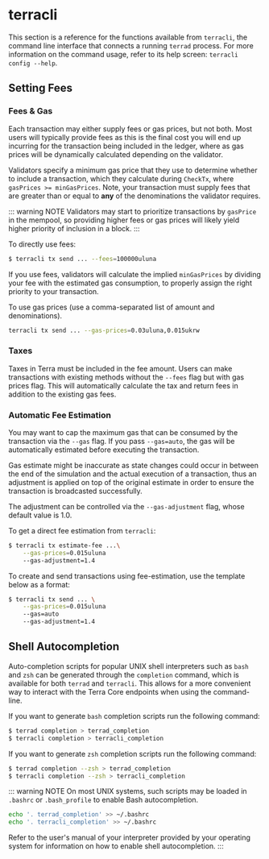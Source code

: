 # terracli

This section is a reference for the functions available from `terracli`, the command line interface that connects a running `terrad` process. For more information on the command usage, refer to its help screen: `terracli config --help`.

## Setting Fees

### Fees & Gas

Each transaction may either supply fees or gas prices, but not both. Most users will typically provide fees as this is the final cost you will end up incurring for the transaction being included in the ledger, where as gas prices will be dynamically calculated depending on the validator.

Validators specify a minimum gas price that they use to determine whether to include a transaction, which they calculate during `CheckTx`, where `gasPrices >= minGasPrices`. Note, your transaction must supply fees that are greater than or equal to **any** of the denominations the validator requires.

::: warning NOTE
Validators may start to prioritize transactions by `gasPrice` in the mempool, so providing higher fees or gas prices will likely yield higher priority of inclusion in a block.
:::

To directly use fees:

```bash
$ terracli tx send ... --fees=100000uluna
```

If you use fees, validators will calculate the implied `minGasPrices` by dividing your fee with the estimated gas consumption, to properly assign the right priority to your transaction.

To use gas prices (use a comma-separated list of amount and denominations).

```bash
terracli tx send ... --gas-prices=0.03uluna,0.015ukrw
```

### Taxes

Taxes in Terra must be included in the fee amount. Users can make transactions with existing methods without the `--fees` flag but with gas prices flag. This will automatically calculate the tax and return fees in addition to the existing gas fees.

### Automatic Fee Estimation

You may want to cap the maximum gas that can be consumed by the transaction via the `--gas` flag. If you pass `--gas=auto`, the gas will be automatically estimated before executing the transaction.

Gas estimate might be inaccurate as state changes could occur in between the end of the simulation and the actual execution of a transaction, thus an adjustment is applied on top of the original estimate in order to ensure the transaction is broadcasted successfully.

The adjustment can be controlled via the `--gas-adjustment` flag, whose default value is 1.0.

To get a direct fee estimation from `terracli`:

```bash
$ terracli tx estimate-fee ...\
    --gas-prices=0.015uluna
    --gas-adjustment=1.4
```

To create and send transactions using fee-estimation, use the template below as a format:

```bash
$ terracli tx send ... \
    --gas-prices=0.015uluna
    --gas=auto
    --gas-adjustment=1.4
```

## Shell Autocompletion

Auto-completion scripts for popular UNIX shell interpreters such as `bash` and `zsh` can be generated through the `completion` command, which is available for both `terrad` and `terracli`. This allows for a more convenient way to interact with the Terra Core endpoints when using the command-line.

If you want to generate `bash` completion scripts run the following command:

```bash
$ terrad completion > terrad_completion
$ terracli completion > terracli_completion
```

If you want to generate `zsh` completion scripts run the following command:

```bash
$ terrad completion --zsh > terrad_completion
$ terracli completion --zsh > terracli_completion
```

::: warning NOTE
On most UNIX systems, such scripts may be loaded in `.bashrc` or `.bash_profile` to enable Bash autocompletion.

```bash
echo '. terrad_completion' >> ~/.bashrc
echo '. terracli_completion' >> ~/.bashrc
```

Refer to the user's manual of your interpreter provided by your operating system for information on how to enable shell autocompletion.
:::
